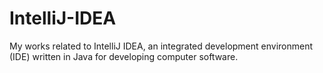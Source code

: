 # IntelliJ-IDEA
My works related to IntelliJ IDEA, an integrated development environment (IDE) written in Java for developing computer software.
